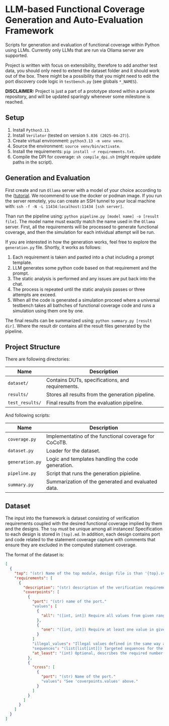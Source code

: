 # LLM-based Functional Coverage Generation and Auto-Evaluation Framework
Scripts for generation and evaluation of functional coverage within
Python using LLMs. Currently only LLMs that are run via Ollama server
are supported. 

Project is written with focus on extensibility, therefore to add another
test data, you should only need to extend the dataset folder and it should
work out of the box. There might be a possibility that you might need to edit
the port discovery code logic in `testbench.py` (see globals `*_NAMES`).

**DISCLAIMER:** Project is just a part of a prototype stored within
a private repository, and will be updated sparingly whenever some
milestone is reached.


## Setup
 1. Install `Python3.13`.
 1. Install `Verilator` (tested on version `5.036 (2025-04-27)`).
 1. Create virtual environment: `python3.13 -m venv venv`.
 1. Source the environment: `source venv/bin/activate`.
 1. Install the requirements: `pip install -r requirements.txt`.
 1. Compile the DPI for coverage: `sh compile_dpi.sh` 
    (might require update paths in the script).


## Generation and Evaluation
First create and run `Ollama` server with a model of your choice according
to the ([tutorial](https://ollama.readthedocs.io/en/quickstart). We rocommend
to use the docker or podman image. If you run the server remotely, you can
create an SSH tunnel to your local machine with:
`ssh -f -N -L 11434:localhost:11434 [ssh server]`.

Than run the pipeline using: `python pipeline.py [model name] -o [result file]`.
The model name must exactly match the name used in the `Ollama` server. First,
all the requirements will be processed to generate functional coverage, and
then the simulation for each intividual attempt will be run. 

If you are interested in how the generation works, feel free to explore the
`generation.py` file. Shortly, it works as follows:
 1. Each requirement is taken and pasted into a chat including a prompt template.
 1. LLM generates some python code based on that requirement and the prompt.
 1. The static analysis is performed and any issues are put back into the chat.
 1. The process is repeated until the static analysis passes or three attempts 
    are exceed.
 1. When all the code is generated a simulation proceed where a universal
    testbench takes all bathches of functional coverage code and runs a
    simulation using them one by one.

The final results can be summarized using: `python summary.py [result dir]`.
Where the result dir contains all the result files generated by the pipeline.


## Project Structure
There are following directories:

| Name            | Description                                      |
|-----------------|--------------------------------------------------|
| `dataset/`      | Contains DUTs, specifications, and requirements. |
| `results/`      | Stores all results from the generation pipeline. |
| `test_results/` | Final results from the evaluation pipeline.      |


And following scripts:

| Name             | Description                                              |
|------------------|----------------------------------------------------------|
| `coverage.py`    | Implementatino of the functional coverage for CoCoTB.    |
| `dataset.py`     | Loader for the dataset.                                  |
| `generation.py`  | Logic and templates handling the code generation.        |
| `pipeline.py`    | Script that runs the generation pipieline.               |
| `summary.py`     | Summarization of the generated and evaluated data.       |


## Dataset
The input into the framework is dataset consisting of verification
requirements coupled with the desired functional coverage implied by
them and the designs. The `top` must be unique among all instances!
Specification to each design is stored in `[top].md`. In addition, each
design contains port and code related to the statement coverage capture
with comments that ensure they are excluded in the computed statement
coverage.

The format of the dataset is:
```json
[
  {
    "top": "(str) Name of the top module, design file is than '{top}.sv'",
    "requirements": [
      {
        "description": "(str) description of the verification requirement",
        "coverpoints": [
          {
            "port": "(str) name of the port."
            "values": [
              {
                "all": "([int, int]) Require all values from given range."
              },
              {
                "one": "([int, int]) Require at least one value in given range."
              }
            ]
            "illegal_values": "Illegal values defined in the same way as 'values'."
            "sequences": "(list[list[int]]) Targeted sequences for the port.",
            "at_least": "(int) Optional, describes the required number of hits."
          },
          {
            "cross": [
              {
                "port": "(str) Name of the port."
                "values": "See 'coverpoints.values' above."
              }
            ]
          }
        ]
      }
    ]
  }
]
```
